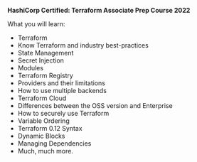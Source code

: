 **HashiCorp Certified: Terraform Associate Prep Course 2022**

What you will learn: 
- Terraform
- Know Terraform and industry best-practices
- State Management
- Secret Injection
- Modules
- Terraform Registry
- Providers and their limitations
- How to use multiple backends
- Terraform Cloud
- Differences between the OSS version and Enterprise
- How to securely use Terraform
- Variable Ordering
- Terraform 0.12 Syntax
- Dynamic Blocks
- Managing Dependencies
- Much, much more.
